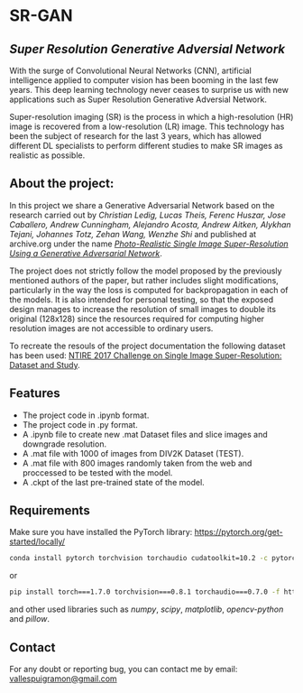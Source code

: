 # SR-GAN
## _Super Resolution Generative Adversial Network_
With the surge of Convolutional Neural Networks (CNN), artificial intelligence applied to computer vision has been booming in the last few years. This deep learning technology never ceases to surprise us with new applications such as Super Resolution Generative Adversial Network.

Super-resolution imaging (SR) is the process in which a high-resolution (HR) image is recovered from a low-resolution (LR) image. This technology has been the subject of research for the last 3 years, which has allowed different DL specialists to perform different studies to make SR images as realistic as possible.

## About the project:

In this project we share a Generative Adversarial Network based on the research carried out by _Christian Ledig, Lucas Theis, Ferenc Huszar, Jose Caballero, Andrew Cunningham, Alejandro Acosta, Andrew Aitken, Alykhan Tejani, Johannes Totz, Zehan Wang, Wenzhe Shi_ and published at archive.org under the name [_Photo-Realistic Single Image Super-Resolution Using a Generative Adversarial Network_](https://arxiv.org/abs/1609.04802).

The project does not strictly follow the model proposed by the previously mentioned authors of the paper, but rather includes slight modifications, particularly in the way the loss is computed for backpropagation in each of the models. It is also intended for personal testing, so that the exposed design manages to increase the resolution of small images to double its original (128x128) since the resources required for computing higher resolution images are not accessible to ordinary users.

To recreate the resouls of the project documentation the following dataset has been used: [NTIRE 2017 Challenge on Single Image Super-Resolution: Dataset and Study](https://data.vision.ee.ethz.ch/cvl/DIV2K/).

## Features
- The project code in .ipynb format.
- The project code in .py format.
- A .ipynb file to create new .mat Dataset files and slice images and downgrade resolution.
- A .mat file with 1000 of images from DIV2K Dataset (TEST).
- A .mat file with 800 images randomly taken from the web and proccessed to be tested with the model.
- A .ckpt of the last pre-trained state of the model.
    
## Requirements

Make sure you have installed the PyTorch library: https://pytorch.org/get-started/locally/
```bash
conda install pytorch torchvision torchaudio cudatoolkit=10.2 -c pytorch
```
or
```bash
pip install torch===1.7.0 torchvision===0.8.1 torchaudio===0.7.0 -f https://download.pytorch.org/whl/torch_stable.html
```
and other used libraries such as _numpy_, _scipy_, _matplotlib_, _opencv-python_ and _pillow_.


## Contact
For any doubt or reporting bug, you can contact me by email: vallespuigramon@gmail.com
